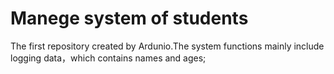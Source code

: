 # Manege system of students
The first repository created by Ardunio.The system functions mainly include logging data，which contains names and ages;
